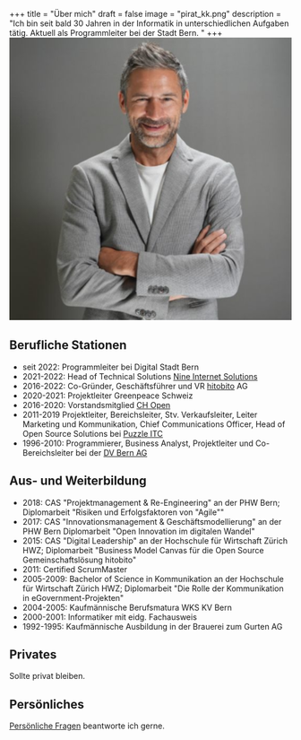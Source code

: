 +++
title = "Über mich"
draft = false
image = "pirat_kk.png"
description = "Ich bin seit bald 30 Jahren in der Informatik in unterschiedlichen Aufgaben tätig. Aktuell als Programmleiter bei der Stadt Bern. "
+++
![](pirat_kk.png)

## Berufliche Stationen

* seit 2022: Programmleiter bei Digital Stadt Bern
* 2021-2022: Head of Technical Solutions [Nine Internet Solutions](https://www.nine.ch)
* 2016-2022: Co-Gründer, Geschäftsführer und VR [hitobito](https://www.hitobito.com) AG
* 2020-2021: Projektleiter Greenpeace Schweiz
* 2016-2020: Vorstandsmitglied [CH Open](https://www.ch-open.ch)
* 2011-2019 Projektleiter, Bereichsleiter, Stv. Verkaufsleiter, Leiter Marketing und Kommunikation, Chief Communications Officer, Head of Open Source Solutions bei [Puzzle ITC](https://www.puzzle.ch)
* 1996-2010: Programmierer, Business Analyst, Projektleiter und Co-Bereichsleiter bei der [DV Bern AG](https://www.dvbern.ch/)

## Aus- und Weiterbildung

* 2018: CAS "Projektmanagement & Re-Engineering" an der PHW Bern; Diplomarbeit "Risiken und Erfolgsfaktoren von "Agile""
* 2017: CAS "Innovationsmanagement & Geschäftsmodellierung" an der PHW Bern Diplomarbeit "Open Innovation im digitalen Wandel"
* 2015: CAS "Digital Leadership" an der Hochschule für Wirtschaft Zürich HWZ; Diplomarbeit "Business Model Canvas für die Open Source Gemeinschaftslösung hitobito"
* 2011: Certified ScrumMaster
* 2005-2009: Bachelor of Science in Kommunikation an der Hochschule für Wirtschaft Zürich HWZ; Diplomarbeit "Die Rolle der Kommunikation in eGovernment-Projekten"
* 2004-2005: Kaufmännische Berufsmatura WKS KV Bern
* 2000-2001: Informatiker mit eidg. Fachausweis
* 1992-1995: Kaufmännische Ausbildung in der Brauerei zum Gurten AG

## Privates

Sollte privat bleiben.

## Persönliches

[Persönliche Fragen](mailto:andre.kunz@protonmail.ch) beantworte ich gerne.